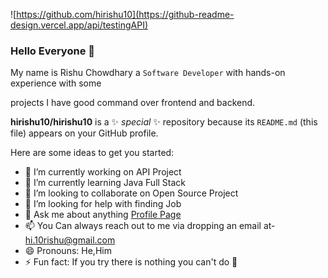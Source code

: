 
<!-- ![test #10](https://github-readme-design.vercel.app/api/getHeadLight) -->

<!-- ### Hi there 👋 -->
<!--
**hirishu10/hirishu10** is a ✨ _special_ ✨ repository because its `README.md` (this file) appears on your GitHub profile.

Here are some ideas to get you started:

- 🔭 I’m currently working on ...
- 🌱 I’m currently learning ...
- 👯 I’m looking to collaborate on ...
- 🤔 I’m looking for help with ...
- 💬 Ask me about ...
- 📫 How to reach me: ...
- 😄 Pronouns: ...
- ⚡ Fun fact: ...
-->

![https://github.com/hirishu10](https://github-readme-design.vercel.app/api/testingAPI)

### Hello Everyone 👋

My name is Rishu Chowdhary a `Software Developer` with hands-on experience with some 

projects I have good command over frontend and backend. 



**hirishu10/hirishu10** is a ✨ _special_ ✨ repository because its `README.md` (this file) appears on your GitHub profile.

Here are some ideas to get you started:

- 🔭 I’m currently working on API Project
- 🌱 I’m currently learning Java Full Stack
- 👯 I’m looking to collaborate on Open Source Project
- 🤔 I’m looking for help with finding Job
- 💬 Ask me about anything [Profile Page](https://instantmarkdown.herokuapp.com/)
- 📫 You Can always reach out to me via dropping an email at- [hi.10rishu@gmail.com](https://instantmarkdown.herokuapp.com/)
- 😄 Pronouns: He,Him
- ⚡ Fun fact: If you try there is nothing you can't do 🙂
